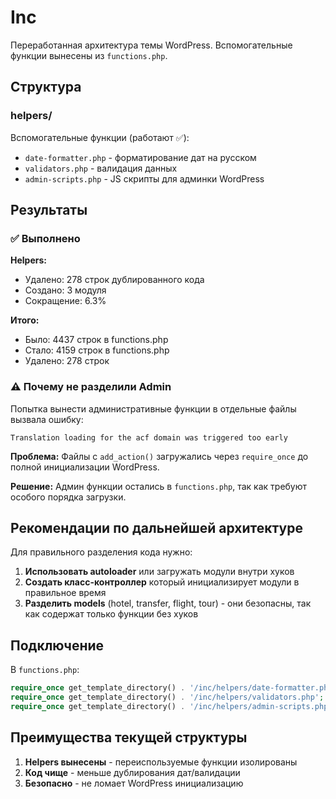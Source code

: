 # Inc

Переработанная архитектура темы WordPress. Вспомогательные функции вынесены из `functions.php`.

## Структура

### helpers/
Вспомогательные функции (работают ✅):
- `date-formatter.php` - форматирование дат на русском
- `validators.php` - валидация данных
- `admin-scripts.php` - JS скрипты для админки WordPress

## Результаты

### ✅ Выполнено

**Helpers:**
- Удалено: 278 строк дублированного кода
- Создано: 3 модуля
- Сокращение: 6.3%

**Итого:**
- Было: 4437 строк в functions.php
- Стало: 4159 строк в functions.php
- Удалено: 278 строк

### ⚠️ Почему не разделили Admin

Попытка вынести административные функции в отдельные файлы вызвала ошибку:
```
Translation loading for the acf domain was triggered too early
```

**Проблема:** Файлы с `add_action()` загружались через `require_once` до полной инициализации WordPress.

**Решение:** Админ функции остались в `functions.php`, так как требуют особого порядка загрузки.

## Рекомендации по дальнейшей архитектуре

Для правильного разделения кода нужно:

1. **Использовать autoloader** или загружать модули внутри хуков
2. **Создать класс-контроллер** который инициализирует модули в правильное время
3. **Разделить models** (hotel, transfer, flight, tour) - они безопасны, так как содержат только функции без хуков

## Подключение

В `functions.php`:

```php
require_once get_template_directory() . '/inc/helpers/date-formatter.php';
require_once get_template_directory() . '/inc/helpers/validators.php';
require_once get_template_directory() . '/inc/helpers/admin-scripts.php';
```

## Преимущества текущей структуры

1. **Helpers вынесены** - переиспользуемые функции изолированы
2. **Код чище** - меньше дублирования дат/валидации
3. **Безопасно** - не ломает WordPress инициализацию
